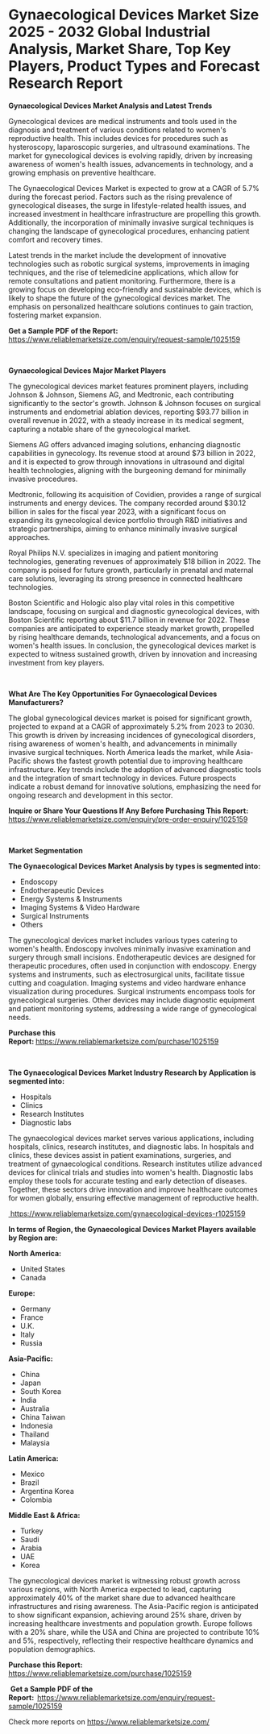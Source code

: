 <p><h1>Gynaecological Devices Market Size 2025 - 2032 Global Industrial Analysis, Market Share, Top Key Players, Product Types and Forecast Research Report</h1></p><p><strong>Gynaecological Devices Market Analysis and Latest Trends</strong></p>
<p><p>Gynecological devices are medical instruments and tools used in the diagnosis and treatment of various conditions related to women's reproductive health. This includes devices for procedures such as hysteroscopy, laparoscopic surgeries, and ultrasound examinations. The market for gynecological devices is evolving rapidly, driven by increasing awareness of women's health issues, advancements in technology, and a growing emphasis on preventive healthcare.</p><p>The Gynaecological Devices Market is expected to grow at a CAGR of 5.7% during the forecast period. Factors such as the rising prevalence of gynecological diseases, the surge in lifestyle-related health issues, and increased investment in healthcare infrastructure are propelling this growth. Additionally, the incorporation of minimally invasive surgical techniques is changing the landscape of gynecological procedures, enhancing patient comfort and recovery times.</p><p>Latest trends in the market include the development of innovative technologies such as robotic surgical systems, improvements in imaging techniques, and the rise of telemedicine applications, which allow for remote consultations and patient monitoring. Furthermore, there is a growing focus on developing eco-friendly and sustainable devices, which is likely to shape the future of the gynecological devices market. The emphasis on personalized healthcare solutions continues to gain traction, fostering market expansion.</p></p>
<p><strong>Get a Sample PDF of the Report:&nbsp;</strong> <a href="https://www.reliablemarketsize.com/enquiry/request-sample/1025159?utm_campaign=3220&utm_medium=2&utm_source=Github&utm_content=ia&utm_term=07032025&utm_id=gynaecological-devices">https://www.reliablemarketsize.com/enquiry/request-sample/1025159</a></p>
<p>&nbsp;</p>
<p><strong>Gynaecological Devices Major Market Players</strong></p>
<p><p>The gynecological devices market features prominent players, including Johnson & Johnson, Siemens AG, and Medtronic, each contributing significantly to the sector's growth. Johnson & Johnson focuses on surgical instruments and endometrial ablation devices, reporting $93.77 billion in overall revenue in 2022, with a steady increase in its medical segment, capturing a notable share of the gynecological market.</p><p>Siemens AG offers advanced imaging solutions, enhancing diagnostic capabilities in gynecology. Its revenue stood at around $73 billion in 2022, and it is expected to grow through innovations in ultrasound and digital health technologies, aligning with the burgeoning demand for minimally invasive procedures.</p><p>Medtronic, following its acquisition of Covidien, provides a range of surgical instruments and energy devices. The company recorded around $30.12 billion in sales for the fiscal year 2023, with a significant focus on expanding its gynecological device portfolio through R&D initiatives and strategic partnerships, aiming to enhance minimally invasive surgical approaches.</p><p>Royal Philips N.V. specializes in imaging and patient monitoring technologies, generating revenues of approximately $18 billion in 2022. The company is poised for future growth, particularly in prenatal and maternal care solutions, leveraging its strong presence in connected healthcare technologies.</p><p>Boston Scientific and Hologic also play vital roles in this competitive landscape, focusing on surgical and diagnostic gynecological devices, with Boston Scientific reporting about $11.7 billion in revenue for 2022. These companies are anticipated to experience steady market growth, propelled by rising healthcare demands, technological advancements, and a focus on women's health issues. In conclusion, the gynecological devices market is expected to witness sustained growth, driven by innovation and increasing investment from key players.</p></p>
<p>&nbsp;</p>
<p><strong>What Are The Key Opportunities For Gynaecological Devices Manufacturers?</strong></p>
<p><p>The global gynecological devices market is poised for significant growth, projected to expand at a CAGR of approximately 5.2% from 2023 to 2030. This growth is driven by increasing incidences of gynecological disorders, rising awareness of women's health, and advancements in minimally invasive surgical techniques. North America leads the market, while Asia-Pacific shows the fastest growth potential due to improving healthcare infrastructure. Key trends include the adoption of advanced diagnostic tools and the integration of smart technology in devices. Future prospects indicate a robust demand for innovative solutions, emphasizing the need for ongoing research and development in this sector.</p></p>
<p><strong>Inquire or Share Your Questions If Any Before Purchasing This Report:</strong> <a href="https://www.reliablemarketsize.com/enquiry/pre-order-enquiry/1025159?utm_campaign=3220&utm_medium=2&utm_source=Github&utm_content=ia&utm_term=07032025&utm_id=gynaecological-devices">https://www.reliablemarketsize.com/enquiry/pre-order-enquiry/1025159</a></p>
<p>&nbsp;</p>
<p><strong>Market Segmentation</strong></p>
<p><strong>The Gynaecological Devices Market Analysis by types is segmented into:</strong></p>
<p><ul><li>Endoscopy</li><li>Endotherapeutic Devices</li><li>Energy Systems & Instruments</li><li>Imaging Systems & Video Hardware</li><li>Surgical Instruments</li><li>Others</li></ul></p>
<p><p>The gynecological devices market includes various types catering to women's health. Endoscopy involves minimally invasive examination and surgery through small incisions. Endotherapeutic devices are designed for therapeutic procedures, often used in conjunction with endoscopy. Energy systems and instruments, such as electrosurgical units, facilitate tissue cutting and coagulation. Imaging systems and video hardware enhance visualization during procedures. Surgical instruments encompass tools for gynecological surgeries. Other devices may include diagnostic equipment and patient monitoring systems, addressing a wide range of gynecological needs.</p></p>
<p><strong>Purchase this Report:&nbsp;</strong><a href="https://www.reliablemarketsize.com/purchase/1025159?utm_campaign=3220&utm_medium=2&utm_source=Github&utm_content=ia&utm_term=07032025&utm_id=gynaecological-devices">https://www.reliablemarketsize.com/purchase/1025159</a></p>
<p>&nbsp;</p>
<p><strong>The Gynaecological Devices Market Industry Research by Application is segmented into:</strong></p>
<p><ul><li>Hospitals</li><li>Clinics</li><li>Research Institutes</li><li>Diagnostic labs</li></ul></p>
<p><p>The gynaecological devices market serves various applications, including hospitals, clinics, research institutes, and diagnostic labs. In hospitals and clinics, these devices assist in patient examinations, surgeries, and treatment of gynaecological conditions. Research institutes utilize advanced devices for clinical trials and studies into women's health. Diagnostic labs employ these tools for accurate testing and early detection of diseases. Together, these sectors drive innovation and improve healthcare outcomes for women globally, ensuring effective management of reproductive health.</p></p>
<p><a href="https://www.reliablemarketsize.com/gynaecological-devices-r1025159?utm_campaign=3220&utm_medium=2&utm_source=Github&utm_content=ia&utm_term=07032025&utm_id=gynaecological-devices">&nbsp;https://www.reliablemarketsize.com/gynaecological-devices-r1025159</a></p>
<p><strong>In terms of Region, the Gynaecological Devices Market Players available by Region are:</strong></p>
<p>
    <p> <strong> North America: </strong>
        <ul>
            <li>United States</li>
            <li>Canada</li>
        </ul>
        </p> 
    <p> <strong> Europe: </strong>
        <ul>
            <li>Germany</li>
            <li>France</li>
            <li>U.K.</li>
            <li>Italy</li>
            <li>Russia</li>
        </ul>
        </p> 
    <p> <strong> Asia-Pacific: </strong>
        <ul>
            <li>China</li>
            <li>Japan</li>
            <li>South Korea</li>
            <li>India</li>
            <li>Australia</li>
            <li>China Taiwan</li>
            <li>Indonesia</li>
            <li>Thailand</li>
            <li>Malaysia</li>
        </ul>
        </p> 
    <p> <strong> Latin America: </strong>
        <ul>
            <li>Mexico</li>
            <li>Brazil</li>
            <li>Argentina Korea</li>
            <li>Colombia</li>
        </ul>
        </p> 
    <p> <strong> Middle East & Africa: </strong>
        <ul>
            <li>Turkey</li>
            <li>Saudi</li>
            <li>Arabia</li>
            <li>UAE</li>
            <li>Korea</li>
        </ul>
    </p>
    </p>
<p><p>The gynecological devices market is witnessing robust growth across various regions, with North America expected to lead, capturing approximately 40% of the market share due to advanced healthcare infrastructures and rising awareness. The Asia-Pacific region is anticipated to show significant expansion, achieving around 25% share, driven by increasing healthcare investments and population growth. Europe follows with a 20% share, while the USA and China are projected to contribute 10% and 5%, respectively, reflecting their respective healthcare dynamics and population demographics.</p></p>
<p><strong>Purchase this Report: </strong><a href="https://www.reliablemarketsize.com/purchase/1025159?utm_campaign=3220&utm_medium=2&utm_source=Github&utm_content=ia&utm_term=07032025&utm_id=gynaecological-devices">https://www.reliablemarketsize.com/purchase/1025159</a></p>
<p>&nbsp;<strong>Get a Sample PDF of the Report:&nbsp;&nbsp;</strong><a href="https://www.reliablemarketsize.com/enquiry/request-sample/1025159?utm_campaign=3220&utm_medium=2&utm_source=Github&utm_content=ia&utm_term=07032025&utm_id=gynaecological-devices">https://www.reliablemarketsize.com/enquiry/request-sample/1025159</a></p>
<p><strong></strong></p>
<p>Check more reports on <a href="https://www.reliablemarketsize.com/?utm_campaign=3220&utm_medium=2&utm_source=Github&utm_content=ia&utm_term=07032025&utm_id=gynaecological-devices">https://www.reliablemarketsize.com/</a></p>